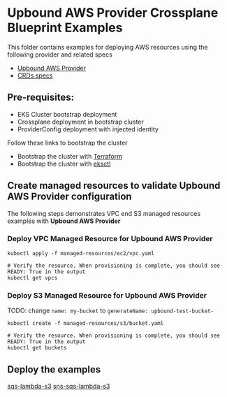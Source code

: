 # Upbound AWS Provider Crossplane Blueprint Examples
This folder contains examples for deploying AWS resources using the following provider and related specs

- [Upbound AWS Provider](https://github.com/upbound/provider-aws)
- [CRDs specs](https://marketplace.upbound.io/providers/upbound/provider-aws/)

## Pre-requisites:
 - EKS Cluster bootstrap deployment
 - Crossplane deployment in bootstrap cluster
 - ProviderConfig deployment with injected identity

Follow these links to bootstrap the cluster
- Bootstrap the cluster with [Terraform](../../bootstrap/terraform/README.md)
- Bootstrap the cluster with [eksctl](../../bootstrap/eksctl/README.md)


## Create managed resources to validate Upbound AWS Provider configuration
The following steps demonstrates VPC end S3 managed resources examples with **Upbound AWS Provider**


### Deploy VPC Managed Resource for Upbound AWS Provider

```shell
kubectl apply -f managed-resources/ec2/vpc.yaml

# Verify the resource. When provisioning is complete, you should see READY: True in the output
kubectl get vpcs
```

### Deploy S3 Managed Resource for Upbound AWS Provider
TODO: change `name: my-bucket` to `generateName: upbound-test-bucket-`

```shell
kubectl create -f managed-resources/s3/bucket.yaml

# Verify the resource. When provisioning is complete, you should see READY: True in the output
kubectl get buckets
```

## Deploy the examples

[sqs-lambda-s3](composite-resources/serverless-examples/sqs-lambda-s3/README.md)
[sns-sqs-lambda-s3](composite-resources/serverless-examples/sns-sqs-lambda-s3/README.md)
